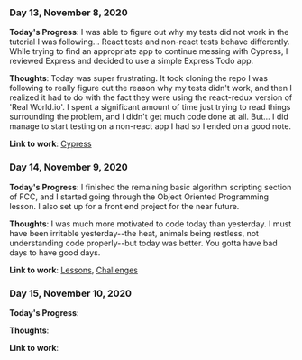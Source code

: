 ### Day 13, November 8, 2020

**Today's Progress**: I was able to figure out why my tests did not work in the tutorial I was following... React tests and non-react tests behave differently. While trying to find an appropriate app to continue messing with Cypress, I reviewed Express and decided to use a simple Express Todo app.

**Thoughts**: Today was super frustrating. It took cloning the repo I was following to really figure out the reason why my tests didn't work, and then I realized it had to do with the fact they were using the react-redux version of 'Real World.io'. I spent a significant amount of time just trying to read things surrounding the problem, and I didn't get much code done at all. But... I did manage to start testing on a non-react app I had so I ended on a good note.

**Link to work**: [Cypress](https://github.com/jdemarc/cypress-playground)

### Day 14, November 9, 2020

**Today's Progress**: I finished the remaining basic algorithm scripting section of FCC, and I started going through the Object Oriented Programming lesson. I also set up for a front end project for the near future.

**Thoughts**: I was much more motivated to code today than yesterday. I must have been irritable yesterday--the heat, animals being restless, not understanding code properly--but today was better. You gotta have bad days to have good days.

**Link to work**: [Lessons](https://github.com/jdemarc/100-days-of-code/tree/main/oop), [Challenges](https://github.com/jdemarc/100-days-of-code/tree/main/basic-algorithm-scripting)

### Day 15, November 10, 2020

**Today's Progress**:

**Thoughts**:

**Link to work**: